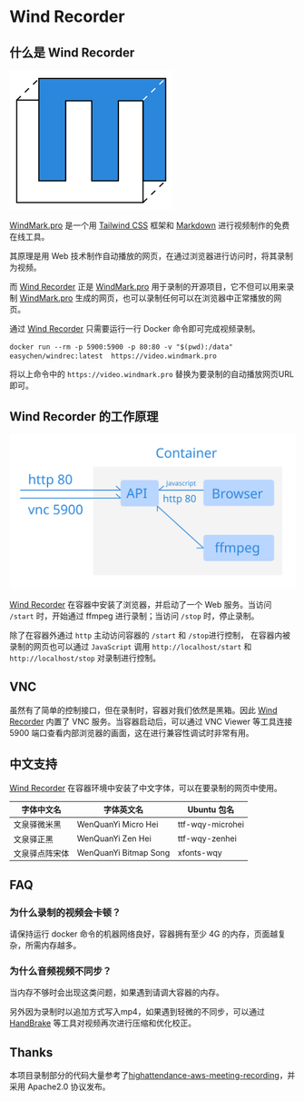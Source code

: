 # Wind Recorder

## 什么是 Wind Recorder

![](logo.svg) 


[WindMark.pro] 是一个用 [Tailwind CSS](https://tailwindcss.com/) 框架和 [Markdown](https://en.wikipedia.org/wiki/Markdown) 进行视频制作的免费在线工具。

其原理是用 Web 技术制作自动播放的网页，在通过浏览器进行访问时，将其录制为视频。

而 [Wind Recorder] 正是 [WindMark.pro] 用于录制的开源项目，它不但可以用来录制 [WindMark.pro] 生成的网页，也可以录制任何可以在浏览器中正常播放的网页。

通过 [Wind Recorder] 只需要运行一行 Docker 命令即可完成视频录制。

```docker
docker run --rm -p 5900:5900 -p 80:80 -v "$(pwd):/data" easychen/windrec:latest  https://video.windmark.pro
```

将以上命令中的 `https://video.windmark.pro` 替换为要录制的自动播放网页URL即可。

## Wind Recorder 的工作原理

![](pic1.svg)

[Wind Recorder] 在容器中安装了浏览器，并启动了一个 Web 服务。当访问 `/start` 时，开始通过 ffmpeg 进行录制；当访问 `/stop` 时，停止录制。

除了在容器外通过 `http` 主动访问容器的 `/start` 和 `/stop`进行控制， 在容器内被录制的网页也可以通过 `JavaScript` 调用 `http://localhost/start` 和 `http://localhost/stop` 对录制进行控制。

## VNC 

虽然有了简单的控制接口，但在录制时，容器对我们依然是黑箱。因此 [Wind Recorder] 内置了 VNC 服务。当容器启动后，可以通过 VNC Viewer 等工具连接 5900 端口查看内部浏览器的画面，这在进行兼容性调试时非常有用。

## 中文支持

[Wind Recorder] 在容器环境中安装了中文字体，可以在要录制的网页中使用。


  字体中文名     |   字体英文名   |   Ubuntu  包名
| --- | --- |--- |
文泉驿微米黑   |         WenQuanYi Micro Hei         |   ttf-wqy-microhei
文泉驿正黑   |         WenQuanYi Zen Hei         |      ttf-wqy-zenhei         
文泉驿点阵宋体   |         WenQuanYi Bitmap Song |    xfonts-wqy

## FAQ

### 为什么录制的视频会卡顿？

请保持运行 docker 命令的机器网络良好，容器拥有至少 4G 的内存，页面越复杂，所需内存越多。

### 为什么音频视频不同步？

当内存不够时会出现这类问题，如果遇到请调大容器的内存。

另外因为录制时以追加方式写入mp4，如果遇到轻微的不同步，可以通过 [HandBrake](https://handbrake.fr/) 等工具对视频再次进行压缩和优化校正。

## Thanks

本项目录制部分的代码大量参考了[highattendance-aws-meeting-recording](https://github.com/banzai-io/highattendance-aws-meeting-recording)，并采用 Apache2.0 协议发布。

[WindMark.pro]: https://windmark.pro
[Wind Recorder]: https://github.com/easychen/windrecorder